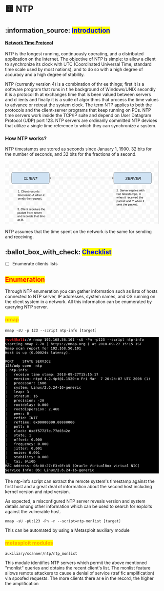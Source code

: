 # 🟨 NTP

## :information\_source: <mark style="color:blue;">Introduction</mark>

#### [Network Time Protocol](https://tools.ietf.org/html/rfc5905)

NTP is the longest running, continuously operating, and a distributed application on the Internet. The objective of NTP is simple: to allow a client to synchronize its clock with UTC (Coordinated Universal Time, standard time scale used by most nations), and to do so with a high degree of accuracy and a high degree of stability.

NTP (currently version 4) is a combination of thr ee things; first it is a software program that runs in t he background of Windows/UNIX secondly it is a protocol th at exchanges time that is been valued between servers and cl ients and finally it is a suite of algorithms that process the time values to advance or retreat the system clock. The term NTP applies to both the protocols and the client-server programs that keep running on PCs. NTP time servers work inside the TCP/IP suite and depend on User Datagram Protocol (UDP) port 123. NTP servers are ordinarily committed NTP devices that utilize a single time reference to which they can synchronize a system.

### How NTP works?

NTP timestamps are stored as seconds since January 1, 1900. 32 bits for the number of seconds, and 32 bits for the fractions of a second.

![](<../../.gitbook/assets/image (44) (1).png>)

NTP assumes that the time spent on the network is the same for sending and receiving.

## :ballot\_box\_with\_check: <mark style="color:blue;">Checklist</mark>

* [ ] Enumerate clients lists

## <mark style="color:red;">Enumeration</mark>

Through NTP enumeration you can gather information such as lists of hosts connected to NTP server, IP addresses, system names, and OS running on the client system in a network. All this information can be enumerated by querying NTP server.

### <mark style="color:orange;">nmap</mark>

```
nmap -sU -p 123 --script ntp-info [target]
```

![](<../../.gitbook/assets/image (40) (1).png>)

The ntp-info script can extract the remote system's timestamp against the first host and a great deal of information about the second host including kernel version and ntpd version.

As expected, a misconfigured NTP server reveals version and system details among other information which can be used to search for exploits against the vulnerable host.

```
nmap -sU -pU:123 -Pn -n --script=ntp-monlist [target]
```

This can be automated by using a Metasploit auxiliary module

### <mark style="color:orange;">metasploit modules</mark>

```
auxiliary/scanner/ntp/ntp_monlist
```

This module identifies NTP servers which permit the above mentioned "monlist" queries and obtains the recent client's list. The monlist feature allows remote attackers to cause a denial of service (traf fic amplification) via spoofed requests. The more clients there ar e in the record, the higher the amplification
